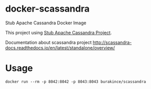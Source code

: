 # docker-scassandra
Stub Apache Cassandra Docker Image

This project using [Stub Apache Cassandra Project](https://github.com/scassandra/scassandra-server/).

Documentation about scassandra project http://scassandra-docs.readthedocs.io/en/latest/standalone/overview/

# Usage

```
docker run --rm -p 8042:8042 -p 8043:8043 burakince/scassandra
```
